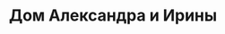 ---
title: 'Дом Александра и Ирины'
location: 'Деревня Верхнемарково на реке Лена'

tags: [all, 2016]
category: as-the-first-settlers
---